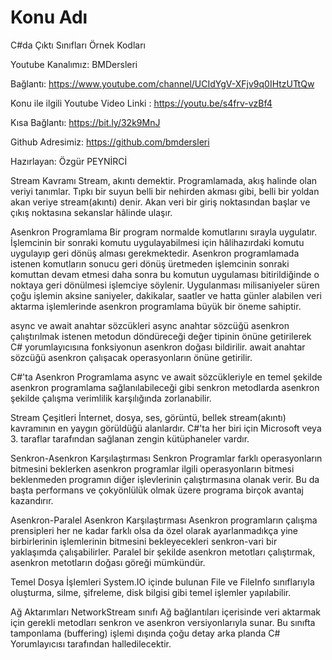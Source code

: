 # Konu Adı
C#da Çıktı Sınıfları Örnek Kodları

Youtube Kanalımız: BMDersleri

Bağlantı: https://www.youtube.com/channel/UCIdYgV-XFjv9q0IHtzUTtQw

Konu ile ilgili Youtube Video Linki : https://youtu.be/s4frv-vzBf4

Kısa Bağlantı: https://bit.ly/32k9MnJ

Github Adresimiz: https://github.com/bmdersleri

Hazırlayan: Özgür PEYNİRCİ

Stream Kavramı
Stream, akıntı demektir. Programlamada, akış halinde olan veriyi tanımlar. 
Tıpkı bir suyun belli bir nehirden akması gibi, belli bir yoldan akan veriye stream(akıntı) denir.
Akan veri bir giriş noktasından başlar ve çıkış noktasına sekanslar hâlinde ulaşır.

Asenkron Programlama
Bir program normalde komutlarını sırayla uygulatır. İşlemcinin bir sonraki komutu uygulayabilmesi için hâlihazırdaki komutu uygulayıp geri dönüş alması gerekmektedir.
Asenkron programlamada istenen komutların sonucu geri dönüş üretmeden işlemcinin sonraki komuttan devam etmesi daha sonra bu komutun uygulaması bitirildiğinde o noktaya geri dönülmesi işlemciye söylenir.
Uygulanması milisaniyeler süren çoğu işlemin aksine saniyeler, dakikalar, saatler ve hatta günler alabilen veri aktarma işlemlerinde asenkron programlama büyük bir öneme sahiptir.

async ve await anahtar sözcükleri
async anahtar sözcüğü asenkron çalıştırılmak istenen metodun döndüreceği değer tipinin önüne getirilerek C# yorumlayıcısına fonksiyonun asenkron doğası bildirilir. 
await anahtar sözcüğü asenkron çalışacak operasyonların önüne getirilir.

C#'ta Asenkron Programlama
async ve await sözcükleriyle en temel şekilde asenkron programlama sağlanılabileceği gibi senkron metodlarda asenkron şekilde çalışma verimlilik karşılığında zorlanabilir.

Stream Çeşitleri
İnternet, dosya, ses, görüntü, bellek stream(akıntı) kavramının en yaygın görüldüğü alanlardır. C#'ta her biri için Microsoft veya 3. taraflar tarafından sağlanan zengin kütüphaneler vardır.

Senkron-Asenkron Karşılaştırması
Senkron Programlar farklı operasyonların bitmesini beklerken asenkron programlar ilgili operasyonların bitmesi beklenmeden programın diğer işlevlerinin çalıştırmasına olanak verir. Bu da başta performans ve çokyönlülük olmak üzere programa birçok avantaj kazandırır.

Asenkron-Paralel Asenkron Karşılaştırması
Asenkron programların çalışma prensipleri her ne kadar farklı olsa da özel olarak ayarlanmadıkça yine birbirlerinin işlemlerinin bitmesini bekleyecekleri senkron-vari bir yaklaşımda çalışabilirler. Paralel bir şekilde asenkron metotları çalıştırmak, asenkron metotların doğası göreği mümkündür.

Temel Dosya İşlemleri
System.IO içinde bulunan File ve FileInfo sınıflarıyla oluşturma, silme, şifreleme, disk bilgisi gibi temel işlemler yapılabilir.

Ağ Aktarımları
NetworkStream sınıfı Ağ bağlantıları içerisinde veri aktarmak için gerekli metodları senkron ve asenkron versiyonlarıyla sunar. Bu sınıfta tamponlama (buffering) işlemi dışında çoğu detay arka planda C# Yorumlayıcısı tarafından halledilecektir.

